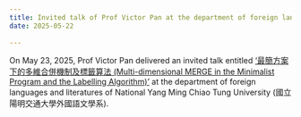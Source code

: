 ```yaml
---
title: Invited talk of Prof Victor Pan at the department of foreign languages and literatures of National Yang Ming Chiao Tung University (國立陽明交通大學外國語文學系) 
date: 2025-05-22
  
---
```

On May 23, 2025, Prof Victor Pan delivered an invited talk entitled [‘最簡方案下的多維合併機制及標籤算法 (Multi-dimensional MERGE in the Minimalist Program and the Labelling Algorithm)’](https://fl.nycu.edu.tw/2025/05/13/5-23-最簡方案下的多維合併機制及標籤算法-by-潘俊楠-pan-vict/) at the department of foreign languages and literatures of National Yang Ming Chiao Tung University (國立陽明交通大學外國語文學系).

<!--more-->
